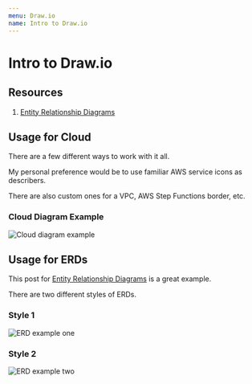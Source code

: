 ```yaml
---
menu: Draw.io
name: Intro to Draw.io
---
```


# Intro to Draw.io

## Resources

1. [Entity Relationship Diagrams](https://drawio-app.com/entity-relationship-diagrams-with-draw-io/)

## Usage for Cloud

There are a few different ways to work with it all.

My personal preference would be to use familiar AWS service icons as describers.

There are also custom ones for a VPC, AWS Step Functions border, etc.

### Cloud Diagram Example

<img title="Cloud diagram example" src="/cloud.drawio.svg" />

## Usage for ERDs

This post for [Entity Relationship Diagrams](https://drawio-app.com/entity-relationship-diagrams-with-draw-io/) is a great example.

There are two different styles of ERDs.

### Style 1

<img title="ERD example one" src="/erd-one.drawio.svg" />

### Style 2

<img title="ERD example two" src="/erd-two.drawio.svg" />
